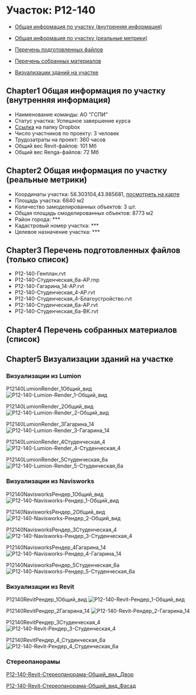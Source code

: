 # Участок: P12-140

* [Общая информация по участку (внутренняя информация)](#Chapter1)

* [Общая информация по участку (реальные метрики)](#Chapter2)

* [Перечень подготовленных файлов](#Chapter3)

* [Перечень собранных материалов](#Chapter4)

* [Визуализации зданий на участке](#Chapter5)

## <a id="test">Chapter1</a> Общая информация по участку (внутренняя информация)
+ Наименование команды: АО "ГСПИ"
+ Статус участка: Успешное завершение курса
+ [Ссылка](https://www.dropbox.com/sh/wvvgv1nw1iqred9/AAAykho7F7rqJh0N4Vf0WCyDa/P12_140?dl=0) на папку Dropbox
+ Число участников по проекту: 3 человек
+ Трудозатраты на проект: 360 часов
+ Общий вес Revit-файлов: 101 Мб
+ Общий вес Renga-файлов: 72 Мб
## <a id="test">Chapter2</a> Общая информация по участку (реальные метрики)
+ Координаты участка: 56.303104,43.985681, [посмотреть на карте]("yandex.ru/maps/47/nizhny-novgorod/?ll=56.303104%2C43.985681&z=19")
+ Площадь участка: 6840 м2
+ Количество замоделированных объектов: 3 шт.
+ Общая площадь смоделированных объектов: 8773 м2
+ Район города: *** 
+ Кадастровый номер участка: *** 
+ Целевое назначение участка: *** 
## <a id="test">Chapter3</a> Перечень подготовленных файлов (только список)
+ P12-140-Генплан.rvt
+ P12-140-Студенческая_6а-АР.rnp
+ Р12-140-Гагарина_14-АР.rvt
+ Р12-140-Студенческая_4-АР.rvt
+ Р12-140-Студенческая_4-Благоустройство.rvt
+ Р12-140-Студенческая_6а-АР.rvt
+ Р12-140-Студенческая_6а-ВК.rvt
## <a id="test">Chapter4</a> Перечень собранных материалов (список)
## <a id="test">Chapter5</a> Визуализации зданий на участке
### Визуализации из Lumion
Р12140LumionRender_1Общий_вид
![Р12-140-Lumion-Render_1-Общий_вид](/Images/P12_140/Р12-140-Lumion-Render_1-Общий_вид_Compressed.jpg)

Р12140LumionRender_2Общий_вид
![Р12-140-Lumion-Render_2-Общий_вид](/Images/P12_140/Р12-140-Lumion-Render_2-Общий_вид_Compressed.jpg)

Р12140LumionRender_3Гагарина_14
![Р12-140-Lumion-Render_3-Гагарина_14](/Images/P12_140/Р12-140-Lumion-Render_3-Гагарина_14_Compressed.jpg)

Р12140LumionRender_4Студенческая_4
![Р12-140-Lumion-Render_4-Студенческая_4](/Images/P12_140/Р12-140-Lumion-Render_4-Студенческая_4_Compressed.jpg)

Р12140LumionRender_5Студенческая_6а
![Р12-140-Lumion-Render_5-Студенческая_6а](/Images/P12_140/Р12-140-Lumion-Render_5-Студенческая_6а_Compressed.jpg)

### Визуализации из Navisworks
P12140NavisworksРендер_1Общий_вид
![P12-140-Navisworks-Рендер_1-Общий_вид](/Images/P12_140/P12-140-Navisworks-Рендер_1-Общий_вид_Compressed.jpg)

P12140NavisworksРендер_2Общий_вид
![P12-140-Navisworks-Рендер_2-Общий_вид](/Images/P12_140/P12-140-Navisworks-Рендер_2-Общий_вид_Compressed.jpg)

P12140NavisworksРендер_3Студенческая_4
![P12-140-Navisworks-Рендер_3-Студенческая_4](/Images/P12_140/P12-140-Navisworks-Рендер_3-Студенческая_4_Compressed.jpg)

P12140NavisworksРендер_4Гагарина_14
![P12-140-Navisworks-Рендер_4-Гагарина_14](/Images/P12_140/P12-140-Navisworks-Рендер_4-Гагарина_14_Compressed.jpg)

P12140NavisworksРендер_5Студенческая_6а
![P12-140-Navisworks-Рендер_5-Студенческая_6а](/Images/P12_140/P12-140-Navisworks-Рендер_5-Студенческая_6а_Compressed.jpg)

### Визуализации из Revit
P12140RevitРендер_1Общий_вид
![P12-140-Revit-Рендер_1-Общий_вид](/Images/P12_140/P12-140-Revit-Рендер_1-Общий_вид_Compressed.jpg)

P12140RevitРендер_2Гагарина_14
![P12-140-Revit-Рендер_2-Гагарина_14](/Images/P12_140/P12-140-Revit-Рендер_2-Гагарина_14_Compressed.jpg)

P12140RevitРендер_3Студенческая_4
![P12-140-Revit-Рендер_3-Студенческая_4](/Images/P12_140/P12-140-Revit-Рендер_3-Студенческая_4_Compressed.jpg)

P12140RevitРендер_4_Студенческая_6а
![P12-140-Revit-Рендер_4_Студенческая_6а](/Images/P12_140/P12-140-Revit-Рендер_4_Студенческая_6а_Compressed.jpg)

### Стереопанорамы
[P12-140-Revit-Стереопанорама-Общий_вид_Двор](https://pano.autodesk.com/pano.html?url=jpgs/635f22e8-b013-4cf8-a247-9052df4d5eb3&version=2)

[P12-140-Revit-Стереопанорама-Общий_вид_Фасад](https://pano.autodesk.com/pano.html?url=jpgs/5bb4214c-2bb6-4c1a-b7d3-8e5e6eb93933&version=2)


